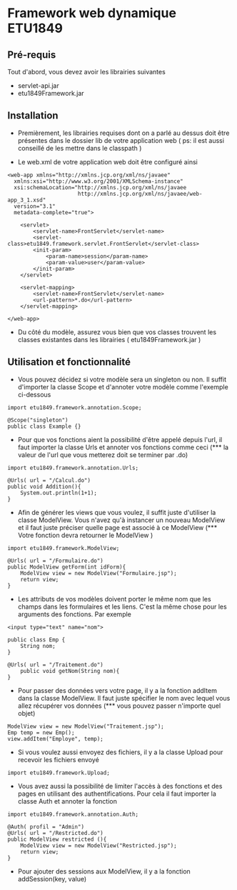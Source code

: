 # Framework web dynamique ETU1849
 

## Pré-requis

Tout d'abord, vous devez avoir les librairies suivantes

- servlet-api.jar
- etu1849Framework.jar


## Installation

- Premièrement, les librairies requises dont on a parlé au dessus doit être présentes dans le dossier lib de votre application web ( ps: il est aussi conseillé de les mettre dans le classpath )

- Le web.xml de votre application web doit être configuré ainsi

```
<web-app xmlns="http://xmlns.jcp.org/xml/ns/javaee"
  xmlns:xsi="http://www.w3.org/2001/XMLSchema-instance"
  xsi:schemaLocation="http://xmlns.jcp.org/xml/ns/javaee
                      http://xmlns.jcp.org/xml/ns/javaee/web-app_3_1.xsd"
  version="3.1"
  metadata-complete="true">

    <servlet>
        <servlet-name>FrontServlet</servlet-name>
        <servlet-class>etu1849.framework.servlet.FrontServlet</servlet-class>
        <init-param>
            <param-name>session</param-name>
            <param-value>user</param-value>
        </init-param>
    </servlet>

    <servlet-mapping>
        <servlet-name>FrontServlet</servlet-name>
        <url-pattern>*.do</url-pattern>
    </servlet-mapping>

</web-app>
```
- Du côté du modèle, assurez vous bien que vos classes trouvent les classes existantes dans les librairies ( etu1849Framework.jar )


## Utilisation et fonctionnalité

- Vous pouvez décidez si votre modèle sera un singleton ou non. Il suffit d'importer la classe Scope et d'annoter votre modèle comme l'exemple ci-dessous
```
import etu1849.framework.annotation.Scope;
```
```
@Scope("singleton")
public class Example {}
```

- Pour que vos fonctions aient la possibilité d'être appelé depuis l'url, il faut importer la classe Urls et annoter vos fonctions comme ceci (*** la valeur de l'url que vous metterez doit se terminer par .do)
```
import etu1849.framework.annotation.Urls;
```
```
@Urls( url = "/Calcul.do")
public void Addition(){
    System.out.println(1+1);
}
```

- Afin de générer les views que vous voulez, il suffit juste d'utiliser la classe ModelView. Vous n'avez qu'à instancer un nouveau ModelView et il faut juste préciser quelle page est associé à ce ModelView (*** Votre fonction devra retourner le ModelView )
```
import etu1849.framework.ModelView;
```
```
@Urls( url = "/Formulaire.do")
public ModelView getForm(int idForm){
    ModelView view = new ModelView("Formulaire.jsp");
    return view;
}
```
- Les attributs de vos modèles doivent porter le même nom que les champs dans les formulaires et les liens. C'est la même chose pour les arguments des fonctions. Par exemple
```
<input type="text" name="nom">
```
```
public class Emp {
    String nom;
}
```
```
@Urls( url = "/Traitement.do")
    public void getNom(String nom){
}
```

- Pour passer des données vers votre page, il y a la fonction addItem dans la classe ModelView. Il faut juste spécifier le nom avec lequel vous allez récupérer vos données (*** vous pouvez passer n'importe quel objet)
```
ModelView view = new ModelView("Traitement.jsp");
Emp temp = new Emp();
view.addItem("Employe", temp);
```

- Si vous voulez aussi envoyez des fichiers, il y a la classe Upload pour recevoir les fichiers envoyé
```
import etu1849.framework.Upload;
```

- Vous avez aussi la possibilité de limiter l'accès à des fonctions et des pages en utilisant des authentifications. Pour cela il faut importer la classe Auth et annoter la fonction
```
import etu1849.framework.annotation.Auth;
```
```
@Auth( profil = "Admin")
@Urls( url = "/Restricted.do")
public ModelView restricted (){
    ModelView view = new ModelView("Restricted.jsp");    
    return view;
}
```

- Pour ajouter des sessions aux ModelView, il y a la fonction addSession(key, value)

